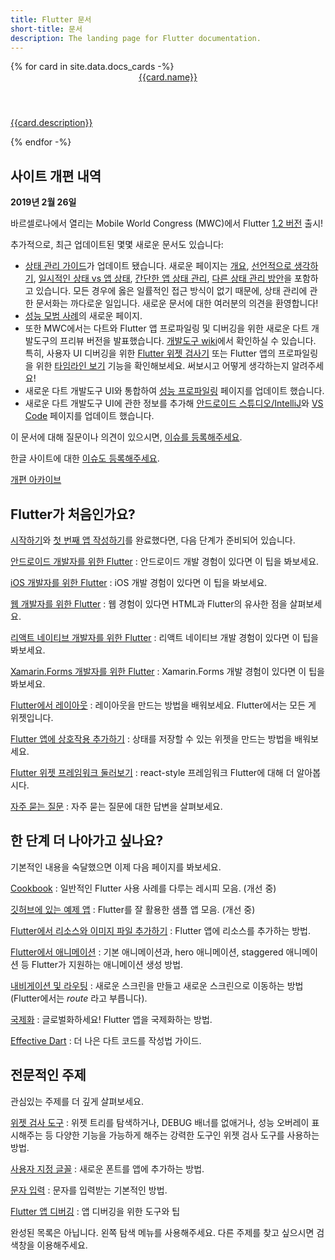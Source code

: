 ```yaml
---
title: Flutter 문서
short-title: 문서
description: The landing page for Flutter documentation.
---
```


<div class="card-deck">
{% for card in site.data.docs_cards -%}
  <a class="card" href="{{card.url}}">
    <div class="card-body">
      <header class="card-title">{{card.name}}</header>
      <p class="card-text">{{card.description}}</p>
    </div>
  </a>
{% endfor -%}
</div>

## 사이트 개편 내역

**2019년 2월 26일**

바르셀로나에서 열리는 Mobile World Congress (MWC)에서 Flutter [1.2 버전](https://developers.googleblog.com/2019/02/launching-flutter-12-at-mobile-world.html) 출시!

추가적으로, 최근 업데이트된 몇몇 새로운 문서도 있습니다:

* [상태 관리 가이드](/docs/development/data-and-backend/state-mgmt/intro)가 업데이트 됐습니다.
  새로운 페이지는 
  [개요](/docs/development/data-and-backend/state-mgmt/intro),
  [선언적으로 생각하기](/docs/development/data-and-backend/state-mgmt/declarative), 
  [일시적인 상태 vs 앱 상태](/docs/development/data-and-backend/state-mgmt/ephemeral-vs-app),
  [간단한 앱 상태 관리](/docs/development/data-and-backend/state-mgmt/simple),
  [다른 상태 관리 방안](/docs/development/data-and-backend/state-mgmt/options)을 포함하고 있습니다.
  모든 경우에 옳은 일률적인 접근 방식이 없기 때문에, 상태 관리에 관한 문서화는 까다로운 일입니다. 
  새로운 문서에 대한 여러분의 의견을 환영합니다!
* [성능 모범 사례](/docs/testing/best-practices)의 새로운 페이지.
* 또한 MWC에서는 다트와 Flutter 앱 프로파일링 및 디버깅을 위한 새로운 다트 개발도구의 프리뷰 버전을 발표했습니다. 
  [개발도구 wiki](https://flutter.github.io/devtools/)에서 확인하실 수 있습니다.
  특히, 사용자 UI 디버깅을 위한
  [Flutter 위젯 검사기](https://flutter.github.io/devtools/inspector) 또는 
  Flutter 앱의 프로파일링을 위한 [타임라인 보기](https://flutter.github.io/devtools/timeline)
  기능을 확인해보세요.
  써보시고 어떻게 생각하는지 알려주세요!
* 새로운 다트 개발도구 UI와 통합하여 [성능 프로파일링](/docs/testing/ui-performance)
  페이지를 업데이트 했습니다.
* 새로운 다트 개발도구 UI에 관한 정보를 추가해 [안드로이드 스튜디오/IntelliJ](/docs/development/tools/android-studio)와
  [VS Code](/docs/development/tools/vs-code) 페이지를 
  업데이트 했습니다.

이 문서에 대해 질문이나 의견이 있으시면, 
[이슈를 등록해주세요]({{site.repo.this}}/issues).

한글 사이트에 대한 [이슈도 등록해주세요](https://github.com/bro-jo/website/issues).

[개편 아카이브](/docs/whats-new-archive)

## Flutter가 처음인가요?

[시작하기](/docs/get-started/install)와
 [첫 번째 앱 작성하기](/docs/get-started/codelab)를 완료했다면, 
다음 단계가 준비되어 있습니다.

[안드로이드 개발자를 위한 Flutter](/docs/get-started/flutter-for/android-devs)
: 안드로이드 개발 경험이 있다면 이 팁을 봐보세요.

[iOS 개발자를 위한 Flutter](/docs/get-started/flutter-for/ios-devs)
: iOS 개발 경험이 있다면 이 팁을 봐보세요.

[웹 개발자를 위한 Flutter](/docs/get-started/flutter-for/web-devs)
: 웹 경험이 있다면 HTML과 Flutter의 유사한 점을 살펴보세요.

[리액트 네이티브 개발자를 위한 Flutter](/docs/get-started/flutter-for/react-native-devs)
: 리액트 네이티브 개발 경험이 있다면 이 팁을 봐보세요.

[Xamarin.Forms 개발자를 위한 Flutter](/docs/get-started/flutter-for/xamarin-forms-devs)
: Xamarin.Forms 개발 경험이 있다면 이 팁을 봐보세요.

[Flutter에서 레이아웃](/docs/development/ui/layout)
: 레이아웃을 만드는 방법을 배워보세요. Flutter에서는 모든 게 위젯입니다.

[Flutter 앱에 상호작용 추가하기](/docs/development/ui/interactive)
: 상태를 저장할 수 있는 위젯을 만드는 방법을 배워보세요.

[Flutter 위젯 프레임워크 둘러보기](/docs/development/ui/widgets-intro)
: react-style 프레임워크 Flutter에 대해 더 알아봅시다.

[자주 묻는 질문](/docs/resources/faq)
: 자주 묻는 질문에 대한 답변을 살펴보세요.


## 한 단계 더 나아가고 싶나요?

기본적인 내용을 숙달했으면 이제 다음 페이지를 봐보세요.

[Cookbook](/docs/cookbook)
: 일반적인 Flutter 사용 사례를 다루는 레시피 모음. (개선 중)

[깃허브에 있는 예제 앱]({{site.github}}/flutter/samples/blob/master/INDEX.md)
: Flutter를 잘 활용한 샘플 앱 모음. (개선 중)

[Flutter에서 리소스와 이미지 파일 추가하기](/docs/development/ui/assets-and-images)
: Flutter 앱에 리소스를 추가하는 방법.

[Flutter에서 애니메이션](/docs/development/ui/animations)
: 기본 애니메이션과, hero 애니메이션, staggered 애니메이션 등 Flutter가 지원하는 애니메이션 생성 방법.

[내비게이션 및 라우팅](/docs/development/ui/navigation)
: 새로운 스크린을 만들고 새로운 스크린으로 이동하는 방법 (Flutter에서는 _route_ 라고 부릅니다).

[국제화](/docs/development/accessibility-and-localization/internationalization)
: 글로벌화하세요! Flutter 앱을 국제화하는 방법.

[Effective Dart]({{site.dart-site}}/guides/language/effective-dart)
: 더 나은 다트 코드를 작성법 가이드.

## 전문적인 주제

관심있는 주제를 더 깊게 살펴보세요.

[위젯 검사 도구](/docs/development/tools/inspector)
: 위젯 트리를 탐색하거나, DEBUG 배너를 없애거나, 성능 오버레이 표시해주는 등 다양한 기능을 가능하게 해주는 강력한 도구인 위젯 검사 도구를 사용하는 방법.

[사용자 지정 글꼴](/docs/cookbook/design/fonts)
: 새로운 폰트를 앱에 추가하는 방법.

[문자 입력](/docs/cookbook/forms/text-input)
: 문자를 입력받는 기본적인 방법.

[Flutter 앱 디버깅](/docs/testing/debugging)
: 앱 디버깅을 위한 도구와 팁

완성된 목록은 아닙니다.
왼쪽 탐색 메뉴를 사용해주세요. 다른 주제를 찾고 싶으시면 검색창을 이용해주세요. 
